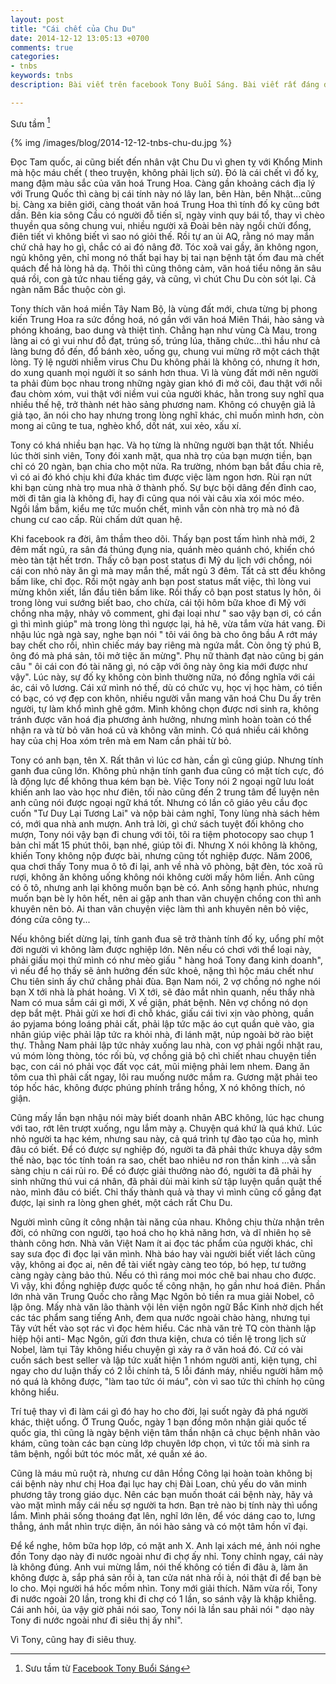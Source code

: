 ```yaml
---
layout: post
title: "Cái chết của Chu Du"
date: 2014-12-12 13:05:13 +0700
comments: true
categories: 
- tnbs
keywords: tnbs
description: Bài viết trên facebook Tony Buổi Sáng. Bài viết rất đáng đọc vài trăm lần để kiểm điểm lại bản thân mình. Đồng thời đây cũng là kim chỉ nam trong học tập và làm việc.

---
```


Sưu tầm [^1]

{% img /images/blog/2014-12-12-tnbs-chu-du.jpg %}

Đọc Tam quốc, ai cũng biết đến nhân vật Chu Du vì ghen tỵ với Khổng Minh mà hộc máu chết ( theo truyện, không phải lịch sử). Đó là cái chết vì đố kỵ, mang đậm màu sắc của văn hoá Trung Hoa. Càng gần khoảng cách địa lý với Trung Quốc thì càng bị cái tính này nó lây lan, bên Hàn, bên Nhật...cũng bị. Càng xa biên giới, càng thoát văn hoá Trung Hoa thì tính đố kỵ cũng bớt dần. Bên kia sông Cầu có người đỗ tiến sĩ, ngày vinh quy bái tổ, thay vì chèo thuyền qua sông chung vui, nhiều người xã Đoài bên này ngồi chửi đổng, điên tiết vì không biết vì sao nó giỏi thế. Rồi tự an ủi AQ, rằng nó may mắn chứ chả hay ho gì, chắc có ai đó nâng đỡ. Tóc xoã vai gầy, ăn không ngon, ngủ không yên, chỉ mong nó thất bại hay bị tai nạn bệnh tật ốm đau mà chết quách để hả lòng hả dạ. Thôi thì cũng thông cảm, văn hoá tiểu nông ăn sâu quá rồi, con gà tức nhau tiếng gáy, và cũng, vì chút Chu Du còn sót lại. Cả ngàn năm Bắc thuộc còn gì.

Tony thích văn hoá miền Tây Nam Bộ, là vùng đất mới, chưa từng bị phong kiến Trung Hoa ra sức đồng hoá, nó gần với văn hoá Miên Thái, hào sảng và phóng khoáng, bao dung và thiệt tình. Chẳng hạn như vùng Cà Mau, trong làng ai có gì vui như đỗ đạt, trúng số, trúng lúa, thăng chức...thì hầu như cả làng bưng đồ đến, đổ bánh xèo, uống gụ, chung vui mừng rỡ một cách thật lòng. Tỷ lệ người nhiễm virus Chu Du không phải là không có, nhưng ít hơn, do xung quanh mọi người ít so sánh hơn thua. Vì là vùng đất mới nên người ta phải đùm bọc nhau trong những ngày gian khó đi mở cõi, đau thật với nỗi đau chòm xóm, vui thật với niềm vui của người khác, hằn trong suy nghĩ qua nhiều thế hệ, trở thành nét hào sảng phương nam. Không có chuyện giả lả giả tạo, ăn nói cho hay nhưng trong lòng nghĩ khác, chỉ muốn mình hơn, còn mong ai cũng te tua, nghèo khổ, dốt nát, xui xẻo, xấu xí. 

Tony có khá nhiều bạn hạc. Và họ từng là những người bạn thật tốt. Nhiều lúc thời sinh viên, Tony đói xanh mặt, qua nhà trọ của bạn mượn tiền, bạn chỉ có 20 ngàn, bạn chia cho một nửa. Ra trường, nhóm bạn bắt đầu chia rẽ, vì có ai đó khó chịu khi đứa khác tìm được việc làm ngon hơn. Rùi rạn nứt khi bạn cùng nhà trọ mua nhà ở thành phố. Sự bực bội dâng đến đỉnh cao, mời đi tân gia là không đi, hay đi cũng qua nói vài câu xỉa xói móc méo. Ngồi lầm bầm, kiểu mẹ tức muốn chết, mình vẫn còn nhà trọ mà nó đã chung cư cao cấp. Rùi chấm dứt quan hệ.

Khi facebook ra đời, âm thầm theo dõi. Thấy bạn post tấm hình nhà mới, 2 đêm mất ngủ, ra sân đá thúng đụng nia, quánh mèo quánh chó, khiến chó mèo tàn tật hết trơn. Thấy cô bạn post status đi Mỹ du lịch với chồng, nói cái con nhỏ này ăn gì mà may mắn thế, mất ngủ 3 đêm. Tất cả stt đều không bấm like, chỉ đọc. Rồi một ngày anh bạn post status mất việc, thì lòng vui mừng khôn xiết, lần đầu tiên bấm like. Rồi thấy cô bạn post status ly hôn, ôi trong lòng vui sướng biết bao, cho chừa, cái tội hôm bữa khoe đi Mỹ với chồng nha mậy, nhảy vô comment, ghi đại loại như " sao vậy bạn ơi, có cần gì thì mình giúp" mà trong lòng thì ngược lại, hả hê, vừa tắm vừa hát vang. Đi nhậu lúc ngà ngà say, nghe bạn nói " tôi vái ông bà cho ông bầu A rớt máy bay chết cho rồi, nhìn chiếc máy bay riêng mà ngứa mắt. Còn ông tỷ phú B, ông đó mà phá sản, tôi mở tiệc ăn mừng". Phụ nữ thành đạt nào cũng bị gán câu " ôi cái con đó tài năng gì, nó cặp với ông này ông kia mới được như vậy". Lúc này, sự đố kỵ không còn bình thường nữa, nó đồng nghĩa với cái ác, cái vô lương. Cái xứ mình nó thế, dù có chức vụ, học vị học hàm, có tiền có bạc, có vợ đẹp con khôn, nhiều người vẫn mang văn hoá Chu Du ấy trên người, tự làm khổ mình ghê gớm. Mình không chọn được nơi sinh ra, không tránh được văn hoá địa phương ảnh hưởng, nhưng mình hoàn toàn có thể nhận ra và từ bỏ văn hoá cũ và không văn minh. Có quá nhiều cái không hay của chị Hoa xóm trên mà em Nam cần phải từ bỏ.

Tony có anh bạn, tên X. Rất thân vì lúc cơ hàn, cần gì cũng giúp. Nhưng tính ganh đua cũng lớn. Không phủ nhận tính ganh đua cũng có mặt tích cực, đó là động lực để không thua kém bạn bè. Việc Tony nói 2 ngoại ngữ lưu loát khiến anh lao vào học như điên, tối nào cũng đến 2 trung tâm để luyện nên anh cũng nói được ngoại ngữ khá tốt. Nhưng có lần cô giáo yêu cầu đọc cuốn "Tư Duy Lại Tương Lai" và nộp bài cảm nghĩ, Tony lùng nhà sách hẻm có, mới qua nhà anh mượn. Anh trả lời, gì chứ sách tuyệt đối không cho mượn, Tony nói vậy bạn đi chung với tôi, tôi ra tiệm photocopy sao chụp 1 bản chỉ mất 15 phút thôi, bạn nhé, giúp tôi đi. Nhưng X nói không là không, khiến Tony không nộp được bài, nhưng cũng tốt nghiệp được. Năm 2006, qua chơi thấy Tony mua ô tô đi lại, anh về nhà vô phòng, bật đèn, tóc xoã rũ rượi, không ăn không uống không nói không cười mấy hôm liền. Anh cũng có ô tô, nhưng anh lại không muốn bạn bè có. Anh sống hạnh phúc, nhưng muốn bạn bè ly hôn hết, nên ai gặp anh than vãn chuyện chồng con thì anh khuyên nên bỏ. Ai than vãn chuyện việc làm thì anh khuyên nên bỏ việc, đóng cửa công ty...

Nếu không biết dừng lại, tính ganh đua sẽ trở thành tính đố kỵ, uổng phí một đời người vì không làm được nghiệp lớn. Nên nếu có chơi với thể loại này, phải giấu mọi thứ mình có như mèo giấu " hàng hoá Tony đang kinh doanh", vì nếu để họ thấy sẽ ảnh hưởng đến sức khoẻ, nặng thì hộc máu chết như Chu tiên sinh ấy chứ chẳng phải đùa. Bạn Nam nói, 2 vợ chồng nó nghe nói bạn X tới nhà là phát hoảng. Vì X tới, sẽ đảo mắt nhìn quanh, nếu thấy nhà Nam có mua sắm cái gì mới, X về giận, phát bệnh. Nên vợ chồng nó dọn dẹp bắt mệt. Phải gửi xe hơi đi chỗ khác, giấu cái tivi xịn vào phòng, quần áo pyjama bóng loáng phải cất, phải lập tức mặc áo cụt quần què vào, gia nhân giúp việc phải lập tức ra khỏi nhà, đi lánh mặt, núp ngoài bờ rào biệt thự. Thằng Nam phải lập tức nhảy xuống lau nhà, con vợ phải ngồi nhặt rau, vú móm lòng thòng, tóc rối bù, vợ chồng giả bộ chì chiết nhau chuyện tiền bạc, con cái nó phải vọc đất vọc cát, mũi miệng phải lem nhem. Đang ăn tôm cua thì phải cất ngay, lôi rau muống nước mắm ra. Gương mặt phải teo tóp hốc hác, không được phúng phính trắng hồng, X nó không thích, nó giận.

Cũng mấy lần bạn nhậu nói mày biết doanh nhân ABC không, lúc hạc chung với tao, rớt lên trượt xuống, ngu lắm mày ạ. Chuyện quá khứ là quá khứ. Lúc nhỏ người ta hạc kém, nhưng sau này, cả quá trình tự đào tạo của họ, mình đâu có biết. Để có được sự nghiệp đó, người ta đã phải thức khuya dậy sớm thế nào, bạc tóc tính toán ra sao, chết bao nhiêu nơ ron thần kinh ...và sẵn sàng chịu n cái rủi ro. Để có được giải thưởng nào đó, người ta đã phải hy sinh những thú vui cá nhân, đã phải dùi mài kinh sử tập luyện quần quật thế nào, mình đâu có biết. Chỉ thấy thành quả và thay vì mình cũng cố gắng đạt được, lại sinh ra lòng ghen ghét, một cách rất Chu Du.

Người mình cũng ít công nhận tài năng của nhau. Không chịu thừa nhận trên đời, có những con người, tạo hoá cho họ khả năng hơn, và dĩ nhiên họ sẽ thành công hơn. Nhà văn Việt Nam ít ai đọc tác phẩm của người khác, chỉ say sưa đọc đi đọc lại văn mình. Nhà báo hay vài người biết viết lách cũng vậy, không ai đọc ai, nên đề tài viết ngày càng teo tóp, bó hẹp, tư tưởng càng ngày càng bảo thủ. Nếu có thì ráng moi móc chê bai nhau cho được. Vì vậy, khi đồng nghiệp được quốc tế công nhận, họ gần như hoá điên. Phần lớn nhà văn Trung Quốc cho rằng Mạc Ngôn bỏ tiền ra mua giải Nobel, cô lập ông. Mấy nhà văn lão thành vội lên viện ngôn ngữ Bắc Kinh nhờ dịch hết các tác phẩm sang tiếng Anh, đem qua nước ngoài chào hàng, nhưng tụi Tây vứt hết vào sọt rác vì đọc hẻm hiểu. Các nhà văn trẻ TQ còn thành lập hiệp hội anti- Mạc Ngôn, gửi đơn thưa kiện, chưa có tiền lệ trong lịch sử Nobel, làm tụi Tây không hiểu chuyện gì xảy ra ở văn hoá đó. Cứ có vài cuốn sách best seller và lập tức xuất hiện 1 nhóm người anti, kiện tụng, chỉ ngay cho dư luận thấy có 2 lỗi chính tả, 5 lỗi đánh máy, nhiều người hâm mộ nó quá là không được, "làm tao tức ói máu", còn vì sao tức thì chính họ cũng không hiểu. 

Trí tuệ thay vì đi làm cái gì đó hay ho cho đời, lại suốt ngày đả phá người khác, thiệt uổng. Ở Trung Quốc, ngày 1 bạn đồng môn nhận giải quốc tế quốc gia, thì cũng là ngày bệnh viện tâm thần nhận cả chục bệnh nhân vào khám, cũng toàn các bạn cùng lớp chuyên lớp chọn, vì tức tối mà sinh ra tâm bệnh, ngồi bứt tóc móc mắt, xé quần xé áo.

Cũng là máu mủ ruột rà, nhưng cư dân Hồng Công lại hoàn toàn không bị cái bệnh này như chị Hoa đại lục hay chị Đài Loan, chủ yếu do văn minh phương tây trong giáo dục. Nên các bạn muốn thoát cái bệnh này, hãy vả vào mặt mình mấy cái nếu sợ người ta hơn. Bạn trẻ nào bị tính này thì uổng lắm. Mình phải sống thoáng đạt lên, nghĩ lớn lên, để vóc dáng cao to, lưng thẳng, ánh mắt nhìn trực diện, ăn nói hào sảng và có một tâm hồn vĩ đại.

Để kể nghe, hôm bữa họp lớp, có mặt anh X. Anh lại xách mé, ảnh nói nghe đồn Tony dạo này đi nước ngoài như đi chợ ấy nhỉ. Tony chỉnh ngay, cái này là không đúng. Anh vui mừng lắm, nói thế không có tiền đi đâu à, làm ăn không được à, sắp phá sản rồi à, tan cửa nát nhà rồi à, nói thật đi để bạn bè lo cho. Mọi người há hốc mồm nhìn. Tony mới giải thích. Năm vừa rồi, Tony đi nước ngoài 20 lần, trong khi đi chợ có 1 lần, so sánh vậy là khập khiễng. Cái anh hỏi, ủa vậy giờ phải nói sao, Tony nói là lần sau phải nói " dạo này Tony đi nước ngoài như đi siêu thị ấy nhỉ".

Vì Tony, cũng hay đi siêu thuỵ.

[^1]: Sưu tầm từ [Facebook Tony Buổi Sáng](https://www.facebook.com/TonyBuoiSang/photos/a.699794706740058.1073741825.511088052277392/811668428886018/)